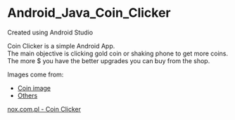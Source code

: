 # Android_Java_Coin_Clicker

Created using Android Studio

Coin Clicker is a simple Android App.  
The main objective is clicking gold coin or shaking phone to get more coins.  
The more $ you have the better upgrades you can buy from the shop.

Images come from:
* [Coin image](https://opengameart.org/content/coin-icon)
* [Others](https://www.iconspng.com/)

[nox.com.pl - Coin Clicker](http://nox.com.pl/simple-programs-android-java-coin-clicker/)
